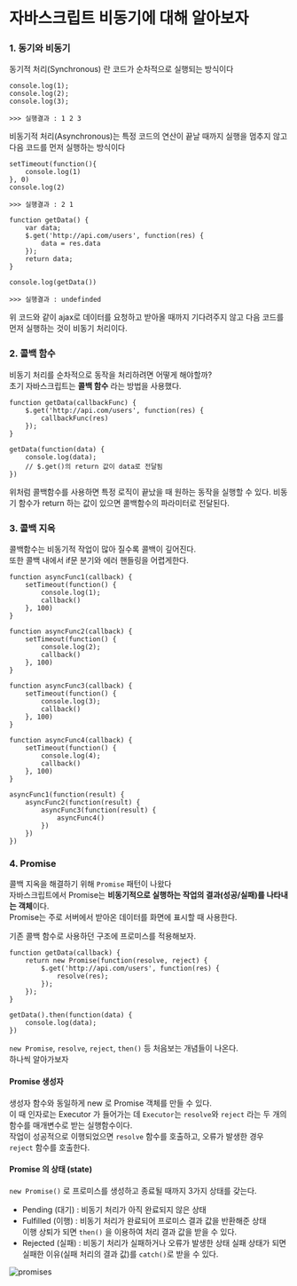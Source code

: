 # 자바스크립트 비동기에 대해 알아보자 

### 1. 동기와 비동기 

동기적 처리(Synchronous) 란 코드가 순차적으로 실행되는 방식이다
```
console.log(1);
console.log(2);
console.log(3);

>>> 실행결과 : 1 2 3
```

비동기적 처리(Asynchronous)는 특정 코드의 연산이 끝날 때까지 실행을 멈추지 않고 다음 코드를 먼저 실행하는 방식이다
```
setTimeout(function(){
    console.log(1)
}, 0)
console.log(2)

>>> 실행결과 : 2 1
```

```
function getData() {
    var data;
    $.get('http://api.com/users', function(res) {
        data = res.data
    });
    return data;
}

console.log(getData()) 

>>> 실행결과 : undefinded
```

위 코드와 같이 ajax로 데이터를 요청하고 받아올 때까지 기다려주지 않고 다음 코드를 먼저 실행하는 것이 비동기 처리이다. 

### 2. 콜백 함수 

비동기 처리를 순차적으로 동작을 처리하려면 어떻게 해야할까?  
초기 자바스크립트는 **콜백 함수** 라는 방법을 사용했다. 

```
function getData(callbackFunc) {
    $.get('http://api.com/users', function(res) {
        callbackFunc(res)
    });
}

getData(function(data) {
    console.log(data);
    // $.get()의 return 값이 data로 전달됨
})
```
위처럼 콜백함수를 사용하면 특정 로직이 끝났을 때 원하는 동작을 실행할 수 있다. 
비동기 함수가 return 하는 값이 있으면 콜백함수의 파라미터로 전달된다. 

### 3. 콜백 지옥 

콜백함수는 비동기적 작업이 많아 질수록 콜백이 깊어진다.  
또한 콜백 내에서 if문 분기와 에러 핸들링을 어렵게한다. 
```
function asyncFunc1(callback) {
    setTimeout(function() {
        console.log(1);
        callback()
    }, 100)
}

function asyncFunc2(callback) {
    setTimeout(function() {
        console.log(2);
        callback()
    }, 100)
}

function asyncFunc3(callback) {
    setTimeout(function() {
        console.log(3);
        callback()
    }, 100)
}

function asyncFunc4(callback) {
    setTimeout(function() {
        console.log(4);
        callback()
    }, 100)
}

asyncFunc1(function(result) {
    asyncFunc2(function(result) {
        asyncFunc3(function(result) {
            asyncFunc4()
        })
    })
})
```

### 4. Promise 

콜백 지옥을 해결하기 위해 `Promise` 패턴이 나왔다   
자바스크립트에서 Promise는 **비동기적으로 실행하는 작업의 결과(성공/실패)를 나타내는 객체**이다.  
Promise는 주로 서버에서 받아온 데이터를 화면에 표시할 때 사용한다. 

기존 콜백 함수로 사용하던 구조에 프로미스를 적용해보자.

```
function getData(callback) {
    return new Promise(function(resolve, reject) {
        $.get('http://api.com/users', function(res) {
            resolve(res);
        });
    });
}

getData().then(function(data) {
    console.log(data);
})
```
`new Promise`, `resolve`, `reject`, `then()` 등 처음보는 개념들이 나온다.  
하나씩 알아가보자


#### Promise 생성자
생성자 함수와 동일하게 new 로 Promise 객체를 만들 수 있다.  
이 때 인자로는 Executor 가 들어가는 데 `Executor`는 `resolve`와 `reject` 라는 두 개의 함수를 매개변수로 받는 실행함수이다.  
작업이 성공적으로 이행되었으면 `resolve` 함수를 호출하고, 오류가 발생한 경우 `reject` 함수를 호출한다.  

#### Promise 의 상태 (state)
`new Promise()` 로 프로미스를 생성하고 종료될 때까지 3가지 상태를 갖는다. 

- Pending (대기) : 비동기 처리가 아직 완료되지 않은 상태
- Fulfilled (이행) : 비동기 처리가 완료되어 프로미스 결과 값을 반환해준 상태  
이행 상퇴가 되면 `then()` 을 이용하여 처리 결과 값을 받을 수 있다.
- Rejected (실패) : 비동기 처리가 실패하거나 오류가 발생한 상태
실패 상태가 되면 실패한 이유(실패 처리의 결과 값)를 `catch()`로 받을 수 있다.

![promises](https://user-images.githubusercontent.com/44806627/76385430-f38b4b00-63a4-11ea-8664-717d094a43a4.png)






